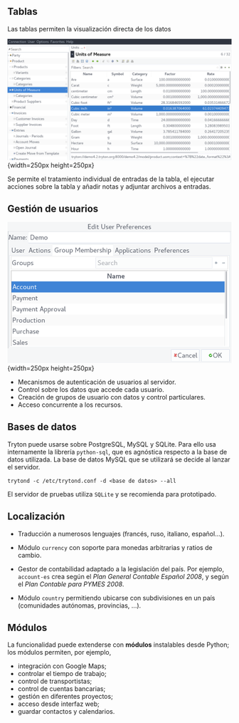 ## Tablas

Las tablas permiten la visualización directa de los datos

![Mostrando una tabla.](Presentacion/tryton-table.png){width=250px height=250px}

Se permite el tratamiento individual de entradas de la tabla,
el ejecutar acciones sobre la tabla y añadir notas y adjuntar
archivos a entradas.

## Gestión de usuarios

![Gestión de grupos de usuario.](Presentacion/usuarios.png){width=250px height=250px}

 * Mecanismos de autenticación de usuarios al servidor.
 * Control sobre los datos que accede cada usuario.
 * Creación de grupos de usuario con datos y control particulares.
 * Acceso concurrente a los recursos.

## Bases de datos

Tryton puede usarse sobre PostgreSQL, MySQL y SQLite. Para ello usa internamente
la librería `python-sql`, que es agnóstica respecto a la base de datos utilizada.
La base de datos MySQL que se utilizará se decide al lanzar el servidor.

```
trytond -c /etc/trytond.conf -d <base de datos> --all
```


El servidor de pruebas utiliza `SQLite` y se recomienda para prototipado.

## Localización

 * Traducción a numerosos lenguajes (francés, ruso, italiano,
   español...).
 
 * Módulo `currency` con soporte para monedas arbitrarias y ratios de
   cambio.

 * Gestor de contabilidad adaptado a la legislación del país. Por ejemplo,
   `account-es` crea según el *Plan General Contable Español 2008*, y según
   el *Plan Contable para PYMES 2008*.
   
 * Módulo `country` permitiendo ubicarse con subdivisiones en un país
   (comunidades autónomas, provincias, ...).


## Módulos

La funcionalidad puede extenderse con **módulos** instalables desde
Python; los módulos permiten, por ejemplo,

 * integración con Google Maps;
 * controlar el tiempo de trabajo;
 * control de transportistas;
 * control de cuentas bancarias;
 * gestión en diferentes proyectos;
 * acceso desde interfaz web;
 * guardar contactos y calendarios.
 


